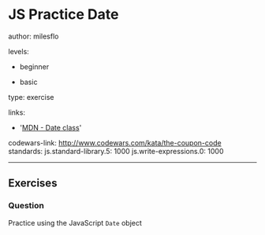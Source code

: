 # JS Practice Date
author: milesflo

levels:

  - beginner

  - basic

type: exercise

links:

  - '[MDN - Date class](https://developer.mozilla.org/en-US/docs/Web/JavaScript/Reference/Global_Objects/Date)'

codewars-link: http://www.codewars.com/kata/the-coupon-code
standards:
  js.standard-library.5: 1000
  js.write-expressions.0: 1000
  
---
## Exercises
### Question
Practice using the JavaScript `Date` object

